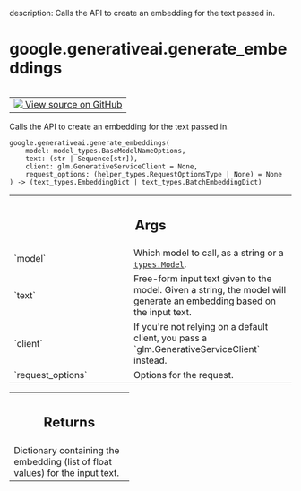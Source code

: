description: Calls the API to create an embedding for the text passed in.

<div itemscope itemtype="http://developers.google.com/ReferenceObject">
<meta itemprop="name" content="google.generativeai.generate_embeddings" />
<meta itemprop="path" content="Stable" />
</div>

# google.generativeai.generate_embeddings

<!-- Insert buttons and diff -->

<table class="tfo-notebook-buttons tfo-api nocontent" align="left">
<td>
  <a target="_blank" href="https://github.com/google/generative-ai-python/blob/master/google/generativeai/text.py#L297-L347">
    <img src="https://www.tensorflow.org/images/GitHub-Mark-32px.png" />
    View source on GitHub
  </a>
</td>
</table>



Calls the API to create an embedding for the text passed in.


<pre class="devsite-click-to-copy prettyprint lang-py tfo-signature-link">
<code>google.generativeai.generate_embeddings(
    model: model_types.BaseModelNameOptions,
    text: (str | Sequence[str]),
    client: glm.GenerativeServiceClient = None,
    request_options: (helper_types.RequestOptionsType | None) = None
) -> (text_types.EmbeddingDict | text_types.BatchEmbeddingDict)
</code></pre>



<!-- Placeholder for "Used in" -->


<!-- Tabular view -->
 <table class="responsive fixed orange">
<colgroup><col width="214px"><col></colgroup>
<tr><th colspan="2"><h2 class="add-link">Args</h2></th></tr>

<tr>
<td>
`model`<a id="model"></a>
</td>
<td>
Which model to call, as a string or a <a href="../../google/generativeai/types/Model.md"><code>types.Model</code></a>.
</td>
</tr><tr>
<td>
`text`<a id="text"></a>
</td>
<td>
Free-form input text given to the model. Given a string, the model will
generate an embedding based on the input text.
</td>
</tr><tr>
<td>
`client`<a id="client"></a>
</td>
<td>
If you're not relying on a default client, you pass a `glm.GenerativeServiceClient` instead.
</td>
</tr><tr>
<td>
`request_options`<a id="request_options"></a>
</td>
<td>
Options for the request.
</td>
</tr>
</table>



<!-- Tabular view -->
 <table class="responsive fixed orange">
<colgroup><col width="214px"><col></colgroup>
<tr><th colspan="2"><h2 class="add-link">Returns</h2></th></tr>
<tr class="alt">
<td colspan="2">
Dictionary containing the embedding (list of float values) for the input text.
</td>
</tr>

</table>

